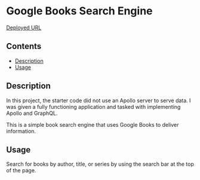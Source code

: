 # Google Books Search Engine

[Deployed URL](https://enigmatic-inlet-56405.herokuapp.com/)

## Contents

* [Description](#Description)
* [Usage](#Usage)

## Description
In this project, the starter code did not use an Apollo server to serve data. I was given a fully functioning application and tasked with implementing Apollo and GraphQL.

This is a simple book search engine that uses Google Books to deliver information.

## Usage

Search for books by author, title, or series by using the search bar at the top of the page. 